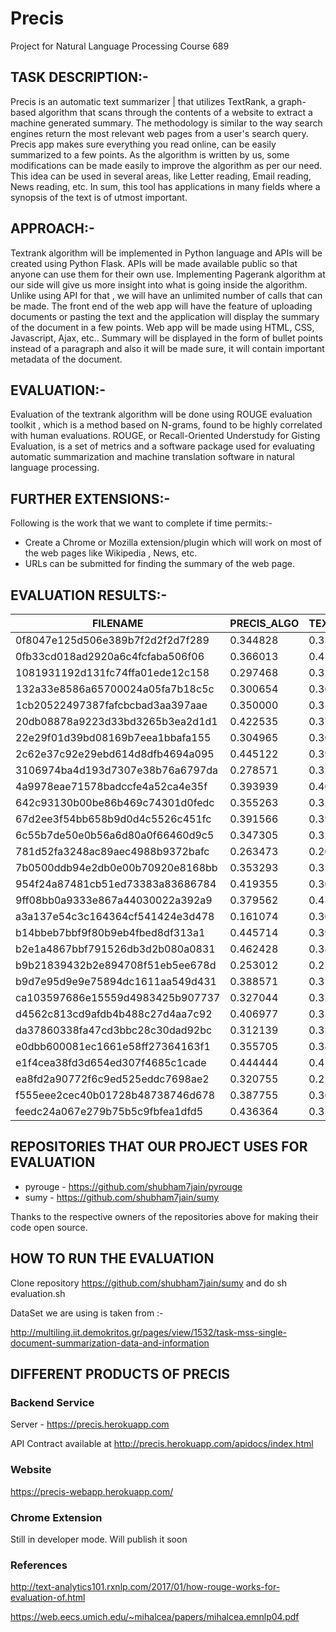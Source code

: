 # Precis #
Project for Natural Language Processing Course 689

## TASK DESCRIPTION:- ##

Precis is an automatic text summarizer | that utilizes TextRank, a graph-based algorithm that scans through the contents of a website to extract a machine generated summary. The methodology is similar to the way search engines return the most relevant web pages from a user's search query. Precis app makes sure everything you read online, can be easily summarized to a few points. As the algorithm is written by us, some modifications can be made easily to improve the algorithm as per our need. This idea can be used in several areas, like Letter reading, Email reading, News reading, etc. In sum, this tool has applications in many fields where a synopsis of the text is of utmost important.

## APPROACH:- ##

Textrank algorithm will be implemented in Python language and APIs will be created using Python Flask. APIs will be made available public so that anyone can use them for their own use. Implementing Pagerank algorithm at our side will give us more insight into what is going inside the algorithm. Unlike using API for that , we will have an unlimited number of calls that can be made. The front end of the web app will have the feature of uploading documents or pasting the text and the application will display the summary of the document in a few points. Web app will be made using HTML, CSS, Javascript, Ajax, etc.. Summary will be displayed in the form of bullet points instead of a paragraph and also it will be made sure, it will contain important metadata of the document.

## EVALUATION:- ##

Evaluation of the textrank algorithm will be done using ROUGE evaluation toolkit , which is a method based on N-grams, found to be highly correlated with human evaluations. ROUGE, or Recall-Oriented Understudy for Gisting Evaluation, is a set of metrics and a software package used for evaluating automatic summarization and machine translation software in natural language processing.

## FURTHER EXTENSIONS:- ##

Following is the work that we want to complete if time permits:-
* Create a Chrome or Mozilla extension/plugin which will work on most of the web pages like Wikipedia , News, etc.
* URLs can be submitted for finding the summary of the web page.

## EVALUATION RESULTS:- ##

| FILENAME |  PRECIS_ALGO | TEXTRANK_ALGO |
|---------|---------|---------|
| 0f8047e125d506e389b7f2d2f2d7f289 | 0.344828 | 0.339080 |
| 0fb33cd018ad2920a6c4fcfaba506f06 | 0.366013 | 0.418301 |
| 1081931192d131fc74ffa01ede12c158 | 0.297468 | 0.322785 |
| 132a33e8586a65700024a05fa7b18c5c | 0.300654 | 0.300654 |
| 1cb20522497387fafcbcbad3aa397aae | 0.350000 | 0.350000 |
| 20db08878a9223d33bd3265b3ea2d1d1 | 0.422535 | 0.373239 |
| 22e29f01d39bd08169b7eea1bbafa155 | 0.304965 | 0.304965 |
| 2c62e37c92e29ebd614d8dfb4694a095 | 0.445122 | 0.390244 |
| 3106974ba4d193d7307e38b76a6797da | 0.278571 | 0.321429 |
| 4a9978eae71578badccfe4a52ca4e35f | 0.393939 | 0.406061 |
| 642c93130b00be86b469c74301d0fedc | 0.355263 | 0.322368 |
| 67d2ee3f54bb658b9d0d4c5526c451fc | 0.391566 | 0.391566 |
| 6c55b7de50e0b56a6d80a0f66460d9c5 | 0.347305 | 0.329341 |
| 781d52fa3248ac89aec4988b9372bafc | 0.263473 | 0.263473 |
| 7b0500ddb94e2db0e00b70920e8168bb | 0.353293 | 0.353293 |
| 954f24a87481cb51ed73383a83686784 | 0.419355 | 0.361290 |
| 9ff08bb0a9333e867a44030022a392a9 | 0.379562 | 0.430657 |
| a3a137e54c3c164364cf541424e3d478 | 0.161074 | 0.308725 |
| b14bbeb7bbf9f80b9eb4fbed8df313a1 | 0.445714 | 0.394286 |
| b2e1a4867bbf791526db3d2b080a0831 | 0.462428 | 0.387283 |
| b9b21839432b2e894708f51eb5ee678d | 0.253012 | 0.253012 |
| b9d7e95d9e9e75894dc1611aa549d431 | 0.388571 | 0.354286 |
| ca103597686e15559d4983425b907737 | 0.327044 | 0.327044 |
| d4562c813cd9afdb4b488c27d4aa7c92 | 0.406977 | 0.354651 |
| da37860338fa47cd3bbc28c30dad92bc | 0.312139 | 0.335260 |
| e0dbb600081ec1661e58ff27364163f1 | 0.355705 | 0.348993 |
| e1f4cea38fd3d654ed307f4685c1cade | 0.444444 | 0.419753 |
| ea8fd2a90772f6c9ed525eddc7698ae2 | 0.320755 | 0.251572 |
| f555eee2cec40b01728b48738746d678 | 0.387755 | 0.367347 |
| feedc24a067e279b75b5c9fbfea1dfd5 | 0.436364 | 0.351515 |

## REPOSITORIES THAT OUR PROJECT USES FOR EVALUATION ##
* pyrouge - https://github.com/shubham7jain/pyrouge
* sumy - https://github.com/shubham7jain/sumy

Thanks to the respective owners of the repositories above for making their code open source.

## HOW TO RUN THE EVALUATION ##
Clone repository https://github.com/shubham7jain/sumy and do sh evaluation.sh

DataSet we are using is taken from :-

http://multiling.iit.demokritos.gr/pages/view/1532/task-mss-single-document-summarization-data-and-information

## DIFFERENT PRODUCTS OF PRECIS ##

### Backend Service ###

Server - https://precis.herokuapp.com

API Contract available at http://precis.herokuapp.com/apidocs/index.html

### Website ###
https://precis-webapp.herokuapp.com/

### Chrome Extension ###
Still in developer mode. Will publish it soon

### References ###
http://text-analytics101.rxnlp.com/2017/01/how-rouge-works-for-evaluation-of.html

https://web.eecs.umich.edu/~mihalcea/papers/mihalcea.emnlp04.pdf
